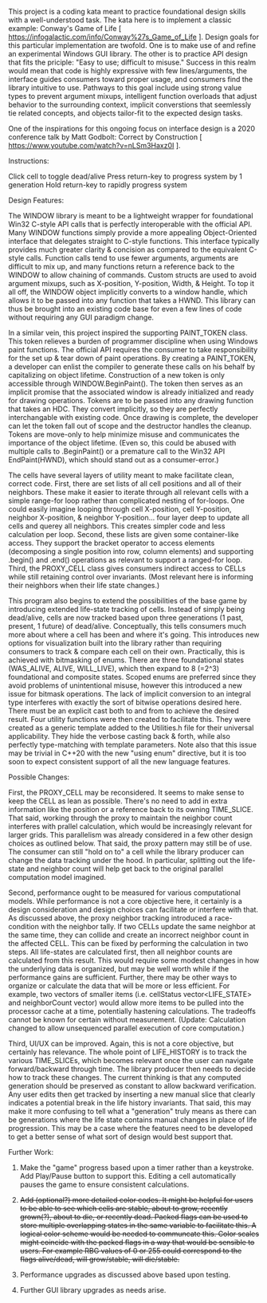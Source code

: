This project is a coding kata meant to practice foundational design skills with a well-understood task. The kata here is to implement a classic example: Conway's Game of Life [ https://infogalactic.com/info/Conway%27s_Game_of_Life ]. Design goals for this particular implementation are twofold. One is to make use of and refine an experimental Windows GUI library. The other is to practice API design that fits the priciple: "Easy to use; difficult to misuse." Success in this realm would mean that code is highly expressive with few lines/arguments, the interface guides consumers toward proper usage, and consumers find the library intuitive to use. Pathways to this goal include using strong value types to prevent argument mixups, intelligent function overloads that adjust behavior to the surrounding context, implicit converstions that seemlessly tie related concepts, and objects tailor-fit to the expected design tasks.

One of the inspirations for this ongoing focus on interface design is a 2020 conference talk by Matt Godbolt: Correct by Construction [ https://www.youtube.com/watch?v=nLSm3Haxz0I ].

Instructions:

Click cell to toggle dead/alive
Press return-key to progress system by 1 generation
Hold return-key to rapidly progress system

Design Features:

The WINDOW library is meant to be a lightweight wrapper for foundational Win32 C-style API calls that is perfectly interoperable with the official API. Many WINDOW functions simply provide a more appealing Object-Oriented interface that delegates straight to C-style functions. This interface typically provides much greater clarity & concision as compared to the equivalent C-style calls. Function calls tend to use fewer arguments, arguments are difficult to mix up, and many functions return a reference back to the WINDOW to allow chaining of commands. Custom structs are used to avoid argument mixups, such as X-position, Y-position, Width, & Height. To top it all off, the WINDOW object implicitly converts to a window handle, which allows it to be passed into any function that takes a HWND. This library can thus be brought into an existing code base for even a few lines of code without requiring any GUI paradigm change.

In a similar vein, this project inspired the supporting PAINT_TOKEN class. This token relieves a burden of programmer discipline when using Windows paint functions. The official API requires the consumer to take responsibility for the set up & tear down of paint operations. By creating a PAINT_TOKEN, a developer can enlist the compiler to generate these calls on his behalf by capitalizing on object lifetime. Construction of a new token is only accessible through WINDOW.BeginPaint(). The token then serves as an implicit promise that the associated window is already initialized and ready for drawing operations. Tokens are to be passed into any drawing function that takes an HDC. They convert implicitly, so they are perfectly interchangable with existing code. Once drawing is complete, the developer can let the token fall out of scope and the destructor handles the cleanup. Tokens are move-only to help minimize misuse and communicates the importance of the object lifetime. (Even so, this could be abused with multiple calls to .BeginPaint() or a premature call to the Win32 API EndPaint(HWND), which should stand out as a consumer-error.)

The cells have several layers of utility meant to make facilitate clean, correct code. First, there are set lists of all cell positions and all of their neighbors. These make it easier to iterate through all relevant cells with a simple range-for loop rather than complicated nesting of for-loops. One could easily imagine looping through cell X-position, cell Y-position, neighbor X-position, & neighbor Y-position... four layer deep to update all cells and querey all neighbors. This creates simpler code and less calculation per loop. Second, these lists are given some container-like access. They support the bracket operator to access elements (decomposing a single position into row, column elements) and supporting .begin() and .end() operations as relevant to support a ranged-for loop. Third, the PROXY_CELL class gives consumers indirect access to CELLs while still retaining control over invariants. (Most relevant here is informing their neighbors when their life state changes.)

This program also begins to extend the possibilities of the base game by introducing extended life-state tracking of cells. Instead of simply being dead/alive, cells are now tracked based upon three generations (1 past, present, 1 future) of dead/alive. Conceptually, this tells consumers much more about where a cell has been and where it's going. This introduces new options for visualization built into the library rather than requiring consumers to track & compare each cell on their own. Practically, this is achieved with bitmasking of enums. There are three foundational states (WAS_ALIVE, ALIVE, WILL_LIVE), which then expand to 8 (=2^3) foundational and composite states. Scoped enums are preferred since they avoid problems of unintentional misuse, however this introduced a new issue for bitmask operations. The lack of implicit conversion to an integral type interferes with exactly the sort of bitwise operations desired here. There must be an explicit cast both to and from to achieve the desired result. Four utility functions were then created to facilitate this. They were created as a generic template added to the Utilities.h file for their universal applicability. They hide the verbose casting back & forth, while also perfectly type-matching with template parameters. Note also that this issue may be trivial in C++20 with the new "using enum" directive, but it is too soon to expect consistent support of all the new language features.

Possible Changes:

First, the PROXY_CELL may be reconsidered. It seems to make sense to keep the CELL as lean as possible. There's no need to add in extra information like the position or a reference back to its owning TIME_SLICE. That said, working through the proxy to maintain the neighbor count interferes with prallel calculation, which would be increasingly relevant for larger grids. This parallelism was already considered in a few other design choices as outlined below. That said, the proxy pattern may still be of use. The consumer can still "hold on to" a cell while the library producer can change the data tracking under the hood. In particular, splitting out the life-state and neighbor count will help get back to the original parallel computation model imagined.

Second, performance ought to be measured for various computational models. While performance is not a core objective here, it certainly is a design consideration and design choices can facilitate or interfere with that. As discussed above, the proxy neighbor tracking introduced a race-condition with the neighbor tally. If two CELLs update the same neighbor at the same time, they can collide and create an incorrect neighbor count in the affected CELL. This can be fixed by performing the calculation in two steps. All life-states are calculated first, then all neighbor counts are calculated from this result. This would require some modest changes in how the underlying data is organized, but may be well worth while if the performance gains are sufficient. Further, there may be other ways to organize or calculate the data that will be more or less efficient. For example, two vectors of smaller items (i.e. cellStatus vector<LIFE_STATE> and neighborCount vector<int>) would allow more items to be pulled into the processor cache at a time, potentially hastening calculations. The tradeoffs cannot be known for certain without measurement. (Update: Calculation changed to allow unsequenced parallel execution of core computation.)

Third, UI/UX can be improved. Again, this is not a core objective, but certainly has relevance. The whole point of LIFE_HISTORY is to track the various TIME_SLICEs, which becomes relevant once the user can navigate forward/backward through time. The library producer then needs to decide how to track these changes. The current thinking is that any computed generation should be preserved as constant to allow backward verification. Any user edits then get tracked by inserting a new manual slice that clearly indicates a potential break in the life history invariants. That said, this may make it more confusing to tell what a "generation" truly means as there can be generations where the life state contains manual changes in place of life progression. This may be a case where the features need to be developed to get a better sense of what sort of design would best support that.

Further Work:

1. Make the "game" progress based upon a timer rather than a keystroke. Add Play/Pause button to support this. Editing a cell automatically pauses the game to ensure consistent calculations.

2. <s>Add (optional?) more detailed color codes. It might be helpful for users to be able to see which cells are stable, about to grow, recently grown(?), about to die, or recently dead. Packed flags can be used to store multiple overlapping states in the same variable to facilitate this. A logical color scheme would be needed to communcate this. Color scales might coincide with the packed flags in a way that would be sensible to users. For example RBG values of 0 or 255 could correspond to the flags alive/dead, will grow/stable, will die/stable.</s>

3. Performance upgrades as discussed above based upon testing.

4. Further GUI library upgrades as needs arise.